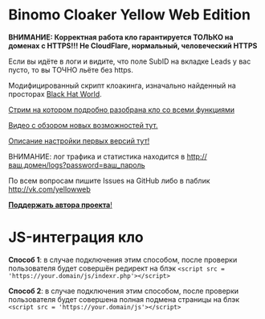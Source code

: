 # Binomo Cloaker Yellow Web Edition

**ВНИМАНИЕ: Корректная работа кло гарантируется ТОЛЬКО на доменах с HTTPS!!! Не CloudFlare, нормальный, человеческий HTTPS**

Если вы идёте в логи и видите, что поле SubID на вкладке Leads у вас пусто, то вы ТОЧНО льёте без https.

Модифицированный скрипт клоакинга, изначально найденный на просторах [Black Hat World](http://blackhatworld.com).

[Стрим на котором подробно разобрана кло со всеми функциями](https://www.youtube.com/watch?v=XMua15r2dwg&feature=youtu.be)

[Видео с обзором новых возможностей тут.](https://www.youtube.com/watch?v=x-Z2Y4lEOc0&t=656s)

[Описание настройки первых версий тут!](https://yellowweb.top/%d0%ba%d0%bb%d0%be%d0%b0%d0%ba%d0%b8%d0%bd%d0%b3-%d0%b4%d0%bb%d1%8f-%d0%b1%d0%b5%d0%b4%d0%bd%d0%be%d0%b3%d0%be-%d0%bd%d0%be-%d1%83%d0%bc%d0%bd%d0%be%d0%b3%d0%be-%d0%b0%d1%80%d0%b1%d0%b8%d1%82%d1%80/)


ВНИМАНИЕ: лог трафика и статистика находится в http://ваш.домен/logs?password=ваш_пароль

По всем вопросам пишите Issues на GitHub либо в паблик http://vk.com/yellowweb

[**Поддержать автора проекта**!](https://capu.st/yellowweb)


# JS-интеграция кло
**Способ 1**: в случае подключения этим способом, после проверки пользователя будет совершён редирект на блэк
`<script src = 'https://your.domain/js/indexr.php'></script>`

**Способ 2**: в случае подключения этим способом, после проверки пользователя будет совершена полная подмена страницы на блэк
`<script src = 'https://your.domain/js'></script>`
